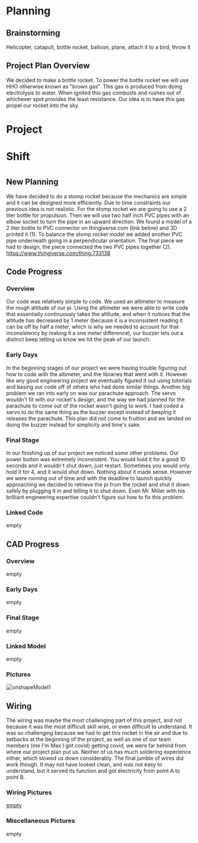 # Planning

## Brainstorming

Helicopter, catapult, bottle rocket, balloon, plane, attach it to a bird, throw it

## Project Plan Overview

We decided to make a bottle rocket. To power the bottle rocket we will use HHO otherwise known as "brown gas". This gas is produced from 
doing electrolysis to water. When ignited this gas combusts and rushes out of whichever spot provides the least resistance. Our idea is to have
this gas propel our rocket into the sky. 
#
#
#
# Project
# Shift
#
#
#
## New Planning
We have decided to do a stomp rocket because the mechanics are simple and it can be designed more efficiently. Due to time constraints our previous idea is not realistic. For the stomp rocket we are going to use a 2 liter bottle for propulsion. Then we will use two half inch PVC pipes with an elbow socket to turn the pipe in an upward direction. We found a model of a 2 liter bottle to PVC connector on thingiverse.com (link below) and 3D printed it (1). To balance the stomp rocket model we added another PVC pipe underneath going in a perpendicular orientation. The final piece we had to design, the piece connected the two PVC pipes together (2).
https://www.thingiverse.com/thing:733138

## Code Progress
### Overview

Our code was relatively simple to code. We used an altimeter to measure the rough altitude of our pi. Using the altimeter we were able to write code that essentially continuously takes the altitude, and when it notices that the altitude has decreased by 1 meter (because it is a inconsistent reading it can be off by half a meter, which is why we needed to account for that inconsistency by making it a one meter difference), our buzzer lets out a distinct beep letting us know we hit the peak of our launch.

### Early Days

In the beginning stages of our project we were having trouble figuring out how to code with the altimeter, and the libraries that went with it. However like any good engineering project we eventually figured it out using tutorials and basing our code off of others who had done similar things. Another big problem we ran into early on was our parachute approach. The servo wouldn't fit with our rocket's design, and the way we had planned for the parachute to come out of the rocket wasn't going to work. I had coded a servo to do the same thing as the buzzer except instead of beeping it releases the parachute. This plan did not come to fruition and we landed on doing the buzzer instead for simplicity and time's sake.

### Final Stage

In our finishing up of our project we noticed some other problems. Our power button was extremely inconsistent. You would hold it for a good 10 seconds and it wouldn't shut down, just restart. Sometimes you would only hold it for 4, and it would shut down. Nothing about it made sense. However we were running out of time and with the deadline to launch quickly approaching we decided to retrieve the pi from the rocket and shut it down safely by plugging it in and telling it to shut down. Even Mr. Miller with his brilliant engineering expertise couldn't figure out how to fix this problem.

### Linked Code

empty

## CAD Progress
### Overview

empty

### Early Days

empty

### Final Stage

empty

### Linked Model

empty

### Pictures

![onshapeModel1](https://user-images.githubusercontent.com/61475474/170089028-022e442f-cfac-4aa3-8735-daca17539c44.png)

## Wiring

The wiring was maybe the most challenging part of this project, and not because it was the most difficult skill wise, or even difficult to understand. It was so challenging because we had to get this rocket in the air and due to setbacks at the beginning of the project, as well as one of our team members (me I'm Max I got covid) getting covid, we were far behind from where our project plan put us. Neither of us has much soldering experience either, which slowed us down considerably. The final jumble of wires did work though. It may not have looked clean, and was not easy to understand, but it served its function and got electricity from point A to point B.

### Wiring Pictures

[empty](https://github.com/mtyree18/Rocket-Pi/issues/3#issue-1255991692)

### Miscellaneous Pictures

empty
